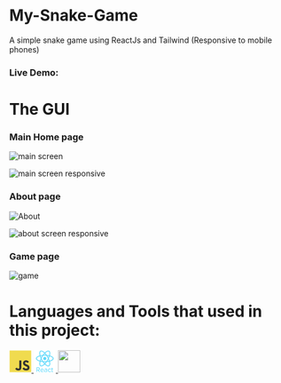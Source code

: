 # My-Snake-Game
A simple snake game using ReactJs and Tailwind (Responsive to mobile phones)


<h3 align="left">Live Demo: </h3>


<h1 align="left">The GUI </h1>



<h3 align="left">Main Home page </h3>

![main screen](https://github.com/TheMostafax/My-Snake-Game/assets/81190585/dc3b464a-ce78-4d0e-851d-add4e6bb35fc)

![main screen responsive](https://github.com/TheMostafax/My-Snake-Game/assets/81190585/7ca52c26-6020-48c3-9fd2-bf380d0f605c)


<h3 align="left">About page</h3>

![About](https://github.com/TheMostafax/My-Snake-Game/assets/81190585/fed22322-961c-41bc-812a-acec1a3664ac)

![about screen responsive](https://github.com/TheMostafax/My-Snake-Game/assets/81190585/6c370f50-5a80-450e-b073-2e7ae41854e9)



<h3 align="left">Game page</h3>

![game](https://github.com/TheMostafax/My-Snake-Game/assets/81190585/f123b284-9bbb-4168-89da-52e629bcc0ff)





<h1 align="left">Languages and Tools that used in this project: </h1>
<a href="https://developer.mozilla.org/en-US/docs/Web/JavaScript" target="_blank" rel="noreferrer"> <img src="https://raw.githubusercontent.com/devicons/devicon/master/icons/javascript/javascript-original.svg" alt="javascript" width="40" height="40"/><a href="https://reactjs.org/" target="_blank" rel="noreferrer"> <img src="https://raw.githubusercontent.com/devicons/devicon/master/icons/react/react-original-wordmark.svg" alt="react" width="40" height="40"/> </a><a href="https://tailwindcss.com/" rel="nofollow"><img src="https://camo.githubusercontent.com/bdedcbc949feefecc3ff98f7e655ee8151b522e2f32196c648620f5366d909d5/68747470733a2f2f63646e2e6a7364656c6976722e6e65742f67682f64657669636f6e732f64657669636f6e2f69636f6e732f7461696c77696e646373732f7461696c77696e646373732d706c61696e2e737667" width="40" height="40" data-canonical-src="https://cdn.jsdelivr.net/gh/devicons/devicon/icons/tailwindcss/tailwindcss-plain.svg" style="max-width: 100%;"></a>
